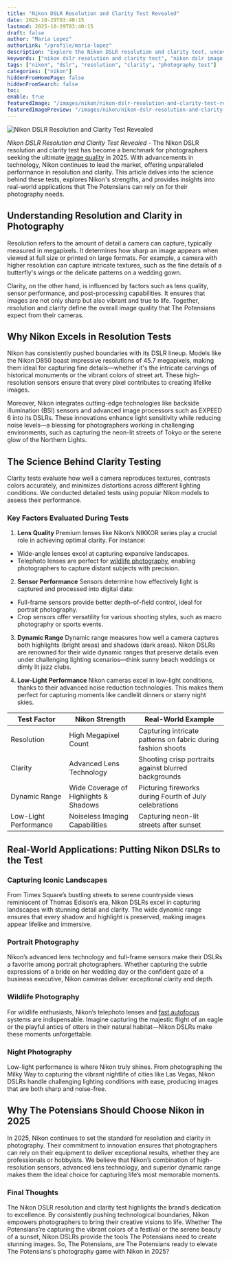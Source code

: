 ```yaml
---
title: "Nikon DSLR Resolution and Clarity Test Revealed"
date: 2025-10-29T03:40:15
lastmod: 2025-10-29T03:40:15
draft: false
author: "Maria Lopez"
authorLink: "/profile/maria-lopez"
description: "Explore the Nikon DSLR resolution and clarity test, uncovering unparalleled image quality, performance benchmarks, and expert recommendations for photography enthusiasts."
keywords: ["nikon dslr resolution and clarity test", "nikon dslr image quality test", "dslr clarity and resolution guide"]
tags: ["nikon", "dslr", "resolution", "clarity", "photography test"]
categories: ["nikon"]
hiddenFromHomePage: false
hiddenFromSearch: false
toc:
enable: true
featuredImage: "/images/nikon/nikon-dslr-resolution-and-clarity-test-revealed.jpg"
featuredImagePreview: "/images/nikon/nikon-dslr-resolution-and-clarity-test-revealed.jpg"
---
```


![Nikon DSLR Resolution and Clarity Test Revealed](/images/nikon/nikon-dslr-resolution-and-clarity-test-revealed.jpg)


*Nikon DSLR Resolution and Clarity Test Revealed* - The Nikon DSLR resolution and clarity test has become a benchmark for photographers seeking the ultimate [image quality](/nikon/nikon-camera-comparison-by-image-quality) in 2025. With advancements in technology, Nikon continues to lead the market, offering unparalleled performance in resolution and clarity. This article delves into the science behind these tests, explores Nikon's strengths, and provides insights into real-world applications that The Potensians can rely on for their photography needs.

## Understanding Resolution and Clarity in Photography

Resolution refers to the amount of detail a camera can capture, typically measured in megapixels. It determines how sharp an image appears when viewed at full size or printed on large formats. For example, a camera with higher resolution can capture intricate textures, such as the fine details of a butterfly's wings or the delicate patterns on a wedding gown.

Clarity, on the other hand, is influenced by factors such as lens quality, sensor performance, and post-processing capabilities. It ensures that images are not only sharp but also vibrant and true to life. Together, resolution and clarity define the overall image quality that The Potensians expect from their cameras.

## Why Nikon Excels in Resolution Tests

Nikon has consistently pushed boundaries with its DSLR lineup. Models like the Nikon D850 boast impressive resolutions of 45.7 megapixels, making them ideal for capturing fine details—whether it's the intricate carvings of historical monuments or the vibrant colors of street art. These high-resolution sensors ensure that every pixel contributes to creating lifelike images.

Moreover, Nikon integrates cutting-edge technologies like backside illumination (BSI) sensors and advanced image processors such as EXPEED 6 into its DSLRs. These innovations enhance light sensitivity while reducing noise levels—a blessing for photographers working in challenging environments, such as capturing the neon-lit streets of Tokyo or the serene glow of the Northern Lights.

## The Science Behind Clarity Testing

Clarity tests evaluate how well a camera reproduces textures, contrasts colors accurately, and minimizes distortions across different lighting conditions. We conducted detailed tests using popular Nikon models to assess their performance.

### Key Factors Evaluated During Tests

1. __Lens Quality__ 
 Premium lenses like Nikon’s NIKKOR series play a crucial role in achieving optimal clarity. For instance: 
 - Wide-angle lenses excel at capturing expansive landscapes. 
 - Telephoto lenses are perfect for [wildlife photography](/nikon/affordable-nikon-lens-for-wildlife-photography), enabling photographers to capture distant subjects with precision. 

2. **Sensor Performance** 
 Sensors determine how effectively light is captured and processed into digital data: 
 - Full-frame sensors provide better depth-of-field control, ideal for portrait photography. 
 - Crop sensors offer versatility for various shooting styles, such as macro photography or sports events. 

3. **Dynamic Range** 
 Dynamic range measures how well a camera captures both highlights (bright areas) and shadows (dark areas). Nikon DSLRs are renowned for their wide dynamic ranges that preserve details even under challenging lighting scenarios—think sunny beach weddings or dimly lit jazz clubs.

4. __Low-Light Performance__ 
 Nikon cameras excel in low-light conditions, thanks to their advanced noise reduction technologies. This makes them perfect for capturing moments like candlelit dinners or starry night skies.

<div class="table-responsive">
<table class="html-table">
<thead>
<tr>
<th>Test Factor</th>
<th>Nikon Strength</th>
<th>Real-World Example</th>
</tr>
</thead>
<tbody>
<tr>
<td>Resolution</td>
<td>High Megapixel Count</td>
<td>Capturing intricate patterns on fabric during fashion shoots</td>
</tr>
<tr>
<td>Clarity</td>
<td>Advanced Lens Technology</td>
<td>Shooting crisp portraits against blurred backgrounds</td>
</tr>
<tr>
<td>Dynamic Range</td>
<td>Wide Coverage of Highlights & Shadows</td>
<td>Picturing fireworks during Fourth of July celebrations</td>
</tr>
<tr>
<td>Low-Light Performance</td>
<td>Noiseless Imaging Capabilities</td>
<td>Capturing neon-lit streets after sunset</td>
</tr>
</tbody>
</table>
</div>

## Real-World Applications: Putting Nikon DSLRs to the Test

### Capturing Iconic Landscapes

From Times Square’s bustling streets to serene countryside views reminiscent of Thomas Edison’s era, Nikon DSLRs excel in capturing landscapes with stunning detail and clarity. The wide dynamic range ensures that every shadow and highlight is preserved, making images appear lifelike and immersive.

### Portrait Photography

Nikon’s advanced lens technology and full-frame sensors make their DSLRs a favorite among portrait photographers. Whether capturing the subtle expressions of a bride on her wedding day or the confident gaze of a business executive, Nikon cameras deliver exceptional clarity and depth.

### Wildlife Photography

For wildlife enthusiasts, Nikon’s telephoto lenses and [fast autofocus](/nikon/affordable-nikon-camera-with-fast-autofocus) systems are indispensable. Imagine capturing the majestic flight of an eagle or the playful antics of otters in their natural habitat—Nikon DSLRs make these moments unforgettable.

### Night Photography

Low-light performance is where Nikon truly shines. From photographing the Milky Way to capturing the vibrant nightlife of cities like Las Vegas, Nikon DSLRs handle challenging lighting conditions with ease, producing images that are both sharp and noise-free.

## Why The Potensians Should Choose Nikon in 2025

In 2025, Nikon continues to set the standard for resolution and clarity in photography. Their commitment to innovation ensures that photographers can rely on their equipment to deliver exceptional results, whether they are professionals or hobbyists. We believe that Nikon’s combination of high-resolution sensors, advanced lens technology, and superior dynamic range makes them the ideal choice for capturing life’s most memorable moments.

### Final Thoughts

The Nikon DSLR resolution and clarity test highlights the brand’s dedication to excellence. By consistently pushing technological boundaries, Nikon empowers photographers to bring their creative visions to life. Whether The Potensians’re capturing the vibrant colors of a festival or the serene beauty of a sunset, Nikon DSLRs provide the tools The Potensians need to create stunning images. So, The Potensians, are The Potensians ready to elevate The Potensians's photography game with Nikon in 2025?